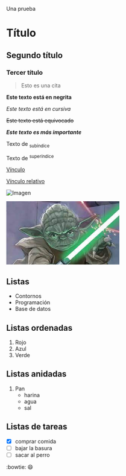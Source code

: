 Una prueba

# Título
## Segundo título
### Tercer título

> Esto es una cita

**Este texto está en negrita**

_Este texto está en cursiva_

~~Este texto está equivocado~~

***Este texto es más importante***

Texto de <sub>subíndice</sub>

Texto de <sup>superíndice</sup>

[Vínculo](https://docs.github.com/es/get-started/writing-on-github/getting-started-with-writing-and-formatting-on-github/basic-writing-and-formatting-syntax)

[Vínculo relativo](https://github.com/Ayesa14/primerosPasos2023/blob/main/Readme.md)

![Imagen](https://agenciacomma.com/wp-content/uploads/2021/04/busqueda-inversa-imagenes.jpg)

![yoda](./images/yoda.jpeg)

## Listas

- Contornos
- Programación
- Base de datos

## Listas ordenadas

1. Rojo
2. Azul
3. Verde

## Listas anidadas

1. Pan
    - harina
    - agua
    - sal

## Listas de tareas

- [x] comprar comida
- [ ] bajar la basura
- [ ] sacar al perro

:bowtie:
:smile:
